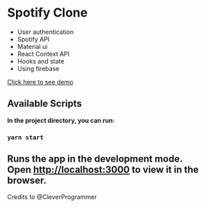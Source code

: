 # Spotify Clone

* User authentication
* Spotify API
* Material ui
* React Context API
* Hooks and state
* Using firebase

[Click here to see demo](https://spotify-clone-ep.web.app)

## Available Scripts
**In the project directory, you can run:**
### `yarn start`

Runs the app in the development mode.\
Open [http://localhost:3000](http://localhost:3000) to view it in the browser.
-----
Credits to @CleverProgrammer
